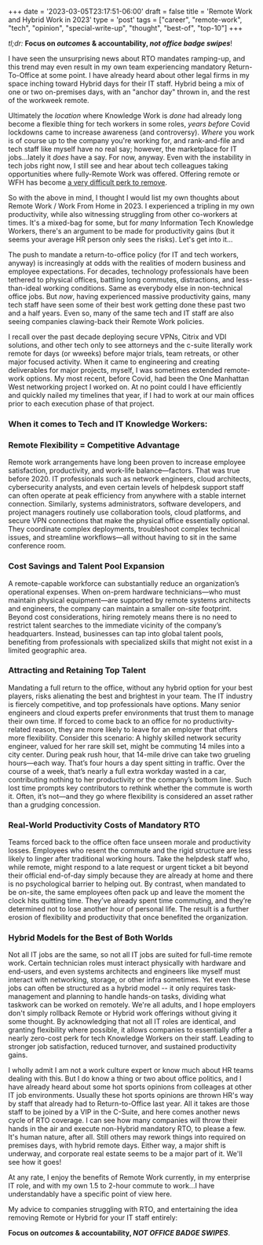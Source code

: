 +++
date = '2023-03-05T23:17:51-06:00'
draft = false
title = 'Remote Work and Hybrid Work in 2023'
type = 'post'
tags = ["career", "remote-work", "tech", "opinion", "special-write-up", "thought", "best-of", "top-10"]
+++

<div style="font-size: 14px;">
<i>tl;dr:</i> <b>Focus on <i>outcomes</i> & accountability, <i>not office badge swipes</i></b>!
</div>

I have seen the unsurprising news about RTO mandates ramping-up, and this trend may even result in my own team experiencing mandatory Return-To-Office at some point.  I have already heard about other legal firms in my space inching toward Hybrid days for their IT staff.  Hybrid being a mix of one or two on-premises days, with an "anchor day" thrown in, and the rest of the workweek remote.<br />

Ultimately the <i>location</i> where Knowledge Work is <i>done</i> had already long become a flexible thing for tech workers in some roles, <i>years before</i> Covid lockdowns came to increase awareness (and controversy).  *Where* you work is of course up to the company you're working for, and rank-and-file and tech staff like myself have no real say; however, the marketplace for IT jobs...lately it <i>does</i> have a say.  For now, anyway.  Even with the instability in tech jobs right now, I still see and hear about tech colleagues taking opportunities where fully-Remote Work was offered.  Offering remote or WFH has become <a href="https://sloanreview.mit.edu/article/return-to-office-mandates-how-to-lose-your-best-performers/">a very difficult perk to remove</a>.<br />

So with the above in mind, I thought I would list my own thoughts about Remote Work / Work From Home in 2023.  I experienced a tripling in my own productivity, while also witnessing struggling from other co-workers at times.  It's a mixed-bag for some, but for *many* Information Tech Knowledge Workers, there's an argument to be made for productivity gains (but it seems your average HR person only sees the risks).  Let's get into it... <br />

The push to mandate a return-to-office policy (for IT and tech workers, anyway) is increasingly at odds with the realities of modern business and employee expectations. For decades, technology professionals have been tethered to physical offices, battling long commutes, distractions, and less-than-ideal working conditions.  Same as everybody else in non-technical office jobs.  But *now*, having experienced massive productivity gains, many tech staff have seen some of their best work getting done these past two and a half years.  Even so, many of the same tech and IT staff are also seeing companies clawing-back their Remote Work policies. <br /> 

I recall over the past decade deploying secure VPNs, Citrix and VDI solutions, and other tech only to see attorneys and the c-suite literally work remote for days (or wweeks) before major trials, team retreats, or other major focused activity.  When it came to engineering and creating deliverables for major projects, myself, I was sometimes extended remote-work options.  My most recent, before Covid, had been the One Manhattan West networking project I worked on.  At no point could I have efficiently and quickly nailed my timelines that year, if I had to work at our main offices prior to each execution phase of that project. <br />

### When it comes to Tech and IT Knowledge Workers: 

### Remote Flexibility = Competitive Advantage
Remote work arrangements have long been proven to increase employee satisfaction, productivity, and work-life balance—factors.  That was true before 2020. IT professionals such as network engineers, cloud architects, cybersecurity analysts, and even certain levels of helpdesk support staff can often operate at peak efficiency from anywhere with a stable internet connection. Similarly, systems administrators, software developers, and project managers routinely use collaboration tools, cloud platforms, and secure VPN connections that make the physical office essentially optional. They coordinate complex deployments, troubleshoot complex technical issues, and streamline workflows—all without having to sit in the same conference room.

### Cost Savings and Talent Pool Expansion
A remote-capable workforce can substantially reduce an organization’s operational expenses. When on-prem hardware technicians—who must maintain physical equipment—are supported by remote systems architects and engineers, the company can maintain a smaller on-site footprint. Beyond cost considerations, hiring remotely means there is no need to restrict talent searches to the immediate vicinity of the company’s headquarters. Instead, businesses can tap into global talent pools, benefiting from professionals with specialized skills that might not exist in a limited geographic area.

### Attracting and Retaining Top Talent
Mandating a full return to the office, without any hybrid option for your best players, risks alienating the best and brightest in your team. The IT industry is fiercely competitive, and top professionals have options. Many senior engineers and cloud experts prefer environments that trust them to manage their own time. If forced to come back to an office for no productivity-related reason, they are more likely to leave for an employer that offers more flexibility. Consider this scenario: A highly skilled network security engineer, valued for her rare skill set, might be commuting 14 miles into a city center. During peak rush hour, that 14-mile drive can take two grueling hours—each way. That’s four hours a day spent sitting in traffic. Over the course of a week, that’s nearly a full extra workday wasted in a car, contributing nothing to her productivity or the company’s bottom line. Such lost time prompts key contributors to rethink whether the commute is worth it. Often, it’s not—and they go where flexibility is considered an asset rather than a grudging concession.

### Real-World Productivity Costs of Mandatory RTO
Teams forced back to the office often face unseen morale and productivity losses. Employees who resent the commute and the rigid structure are less likely to linger after traditional working hours. Take the helpdesk staff who, while remote, might respond to a late request or urgent ticket a bit beyond their official end-of-day simply because they are already at home and there is no psychological barrier to helping out. By contrast, when mandated to be on-site, the same employees often pack up and leave the moment the clock hits quitting time. They’ve already spent time commuting, and they’re determined not to lose another hour of personal life. The result is a further erosion of flexibility and productivity that once benefited the organization.

### Hybrid Models for the Best of Both Worlds

Not all IT jobs are the same, so not all IT jobs are suited for full-time remote work. Certain technician roles must interact physically with hardware and end-users, and even systems architects and engineers like myself must interact with networking, storage, or other infra sometimes. Yet even these jobs can often be structured as a hybrid model -- it only requires task-management and planning to handle hands-on tasks, dividing what taskwork can be worked on remotely. We're all adults, and I hope employers don't simply rollback Remote or Hybrid work offerings without giving it some thought. By acknowledging that not all IT roles are identical, and granting flexibility where possible, it allows companies to essentially offer a nearly zero-cost perk for tech Knowledge Workers on their staff.  Leading to stronger job satisfaction, reduced turnover, and sustained productivity gains.<br />

 I wholly admit I am not a work culture expert or know much about HR teams dealing with this.  But I do know a thing or two about office politics, and I have already heard about some hot sports opinions from colleages at other IT job environments. Usually these hot sports opinions are thrown HR's way by staff that already had to Return-to-Office last year. All it takes are those staff to be joined by a VIP in the C-Suite, and here comes another news cycle of RTO coverage.  I can see how many companies will throw their hands in the air and execute non-Hybrid mandatory RTO, to please a few. It's human nature, after all.  Still others may rework things into required on premises days, with hybrid remote days.  Either way, a major shift is underway, and corporate real estate seems to be a major part of it. We'll see how it goes! <br />

 At any rate, I enjoy the benefits of Remote Work currently, in my enterprise IT role, and with my own 1.5 to 2-hour commute to work...I have understandably have a specific point of view here. <br />

My advice to companies struggling with RTO, and entertaining the idea removing Remote or Hybrid for your IT staff entirely: <br />

<b>Focus on <i>outcomes</i> & accountability, <i>NOT OFFICE BADGE SWIPES</i></b>.

